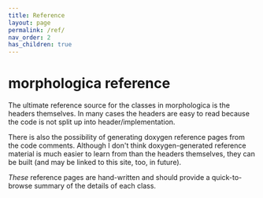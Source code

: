 ```yaml
---
title: Reference
layout: page
permalink: /ref/
nav_order: 2
has_children: true
---
```

# morphologica reference

The ultimate reference source for the classes in morphologica is the
headers themselves. In many cases the headers are easy to read because
the code is not split up into header/implementation.

There is also the possibility of generating doxygen reference pages
from the code comments. Although I don't think doxygen-generated
reference material is much easier to learn from than the headers
themselves, they can be built (and may be linked to this site, too, in
future).

*These* reference pages are hand-written and should provide a
quick-to-browse summary of the details of each class.